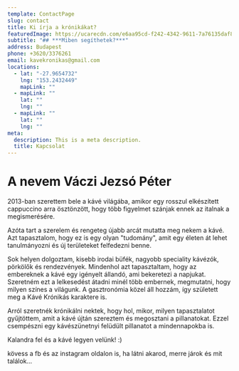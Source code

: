 ```yaml
---
template: ContactPage
slug: contact
title: Ki írja a krónikákat?
featuredImage: https://ucarecdn.com/e6aa95cd-f242-4342-9611-7a76135daf88/-/crop/1897x1475/378,235/-/preview/-/grayscale/
subtitle: "## ***Miben segíthetek?***"
address: Budapest
phone: +3620/3376261
email: kavekronikas@gmail.com
locations:
  - lat: "-27.9654732"
    lng: "153.2432449"
    mapLink: ""
  - mapLink: ""
    lat: ""
    lng: ""
  - mapLink: ""
    lat: ""
    lng: ""
meta:
  description: This is a meta description.
  title: Kapcsolat
---
```

# A nevem Váczi Jezsó Péter

2013-ban szerettem bele a kávé világába, amikor egy rosszul elkészített cappuccino arra ösztönzött, hogy több figyelmet szánjak ennek az italnak a megismerésére.

Azóta tart a szerelem és rengeteg újabb arcát mutatta meg nekem a kávé. Azt tapasztalom, hogy ez is egy olyan "tudomány", amit egy életen át lehet tanulmányozni és új területeket felfedezni benne. 

Sok helyen dolgoztam, kisebb irodai büfék, nagyobb speciality kávézók, pörkölők és rendezvények. Mindenhol azt tapasztaltam, hogy az embereknek a kávé egy igényelt állandó, ami bekeretezi a napjukat. Szeretném ezt a lelkesedést átadni minél több embernek, megmutatni, hogy milyen színes a világunk. A gasztronómia közel áll hozzám, így született meg a Kávé Krónikás karaktere is. 

Arról szeretnék krónikálni nektek, hogy hol, mikor, milyen tapasztalatot gyűjtöttem, amit a kávé újtán szereztem és megosztani a pillanatokat. Ezzel csempészni egy kávészünetnyi felüdült pillanatot a mindennapokba is.

Kalandra fel és a kávé legyen velünk! :) 

kövess a fb és az instagram oldalon is, ha látni akarod, merre járok és mit találok...